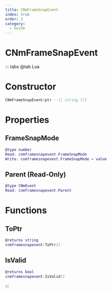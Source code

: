 ```yaml
---
title: CNmFrameSnapEvent
index: true
order: 2
category:
  - Guide
---
```


# CNmFrameSnapEvent

::: tabs
@tab Lua
# Constructor
```lua
CNmFrameSnapEvent(ptr --[[ string ]])
```
# Properties
## FrameSnapMode 
```lua
@type number
Read: cnmframesnapevent.FrameSnapMode
Write: cnmframesnapevent.FrameSnapMode = value
```
## Parent (Read-Only)
```lua
@type CNmEvent
Read: cnmframesnapevent.Parent
```
# Functions
## ToPtr
```lua
@returns string
cnmframesnapevent:ToPtr()
```
## IsValid
```lua
@returns bool
cnmframesnapevent:IsValid()
```

:::